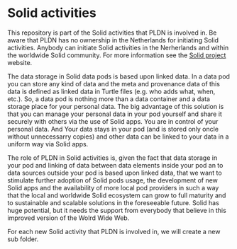 <H1>Solid activities</H1>

This repository is part of the Solid activities that PLDN is involved in. Be aware that PLDN has no ownership in the Netherlands for initiating Solid activities. Anybody can initiate Solid activities in the Nerherlands and within the worldwide Solid community. For more information see the [Solid project](https://solidproject.org/) website.

The data storage in Solid data pods is based upon linked data. In a data pod you can store any kind of data and the meta and provenance data of this data is defined as linked data in Turtle files (e.g. who adds what, when, etc.). So, a data pod is nothing more than a data container and a data storage place for your personal data. The big advantage of this solution is that you can manage your personal data in your pod yourself and share it securely with others via the use of Solid apps. You are in control of your personal data. And Your data stays in your pod (and is stored only oncle without unnecessarry copies) and other data can be linked to your data in a uniform way via Solid apps.

The role of PLDN in Solid activities is, given the fact that data storage in your pod and linking of data between data elements inside your pod an to data sources outside your pod is based upon linked data, that we want to stimulate further adoption of Solid pods usage, the development of new Solid apps and the availability of more local pod providers in such a way that the local and worldwide Solid ecosystem can grow to full maturity and to sustainable and scalable solutions in the foreseeable future. Solid has huge potential, but it needs the support from everybody that believe in this improved version of the Wolrd Wide Web.

For each new Solid activity that PLDN is involved in, we will create a new sub folder. 

